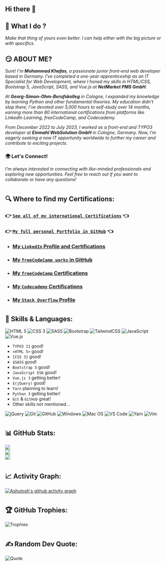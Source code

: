 ## Hi there 👋

## 🔭 What I do ? 
_Make that thing of yours even better. I can help either with the big picture or with specifics._

## 😏 ABOUT ME?
Sure!
_I'm **Mohammad Khafas**, a passionate junior front-end web developer based in Germany. I've completed a one-year apprenticeship as an IT Specialist for Web Development, where I honed my skills in HTML/CSS, Bootstrap 5, JavaScript, SASS, and Vue.js at **NetMarket PMS GmbH**._

_At **Georg-Simon-Ohm-Berufskolleg** in Cologne, I expanded my knowledge by learning Python and other fundamental theories. My education didn't stop there; I've devoted over 5,000 hours to self-study over 14 months, earning more than 80 international certifications from platforms like LinkedIn Learning, freeCodeCamp, and Codecademy._

_From December 2022 to July 2023, I worked as a front-end and TYPO3 developer at **Einmahl WebSolution GmbH** in Cologne, Germany. Now, I'm eagerly seeking a new IT opportunity worldwide to further my career and contribute to exciting projects._

### 🌍 Let's Connect!
_I'm always interested in connecting with like-minded professionals and exploring new opportunities. Feel free to reach out if you want to collaborate or have any questions!_

#

## 🔍 Where to find my Certifications:
### :point_right: [`See all of my international Certifications`](https://drive.google.com/drive/folders/1tbHHbTNVk8OOa4wS2PBXyobL39oylmtT) :point_left:
### :point_right: [`My full personal Portfolio in GitHub`](https://github.com/hoodaddeveloper/My-Personal-Portfolio) :point_left:
- ### [My `LinkedIn` Profile and Certifications](https://www.linkedin.com/in/hoodaddeveloper/details/certifications)
- ### [My `freeCodeCamp works` in GitHub](https://github.com/hoodaddeveloper/freeCodeCamp-Certification-Progress)
- ### [My `freeCodeCamp` Certifications](https://www.freecodecamp.org/hoodaddeveloper)
- ### [My `Codecademy` Certifications](https://www.codecademy.com/profiles/hoodaddeveloper)
- ### [My `Stack Overflow` Profile](https://stackoverflow.com/users/19003964/mohammad-khafas)

#

## 👯 Skills & Languages:
![HTML 5](https://img.shields.io/badge/HTML5-E34F26?style=for-the-badge&logo=html5&logoColor=white)
![CSS 3](https://img.shields.io/badge/CSS3-1572B6?style=for-the-badge&logo=css3&logoColor=white)
![SASS](https://img.shields.io/badge/Sass-CC6699?style=for-the-badge&logo=sass&logoColor=white)
![Bootstrap](https://img.shields.io/badge/Bootstrap-563D7C?style=for-the-badge&logo=bootstrap&logoColor=white)
![TailwindCSS](https://img.shields.io/badge/tailwindcss-%2338B2AC.svg?style=for-the-badge&logo=tailwind-css&logoColor=white)
![JavaScript](https://img.shields.io/badge/JavaScript-323330?style=for-the-badge&logo=javascript&logoColor=F7DF1E)
![Vue.js](https://img.shields.io/badge/Vue.js-35495E?style=for-the-badge&logo=vue.js&logoColor=4FC08D)

- `TYPO3 11` good!
- `<HTML 5>` good!
- `{CSS 3}` good!
- `$SASS` good!
- `Bootstrap 5` good!
- `JavaScript ES6` good!
- `Vue.js 3` getting better!
- `$(jQuery)` good!
- `Yarn` planning to learn!
- `Python 3` getting better!
- `Git` & `GitHub` great!
- Other skills not mentioned...

![jQuery](https://img.shields.io/badge/jQuery-0769AD?style=for-the-badge&logo=jquery&logoColor=white)
![Git](https://img.shields.io/badge/GIT-E44C30?style=for-the-badge&logo=git&logoColor=white)
![GitHub](https://img.shields.io/badge/GitHub-100000?style=for-the-badge&logo=github&logoColor=white)
![Windows](https://img.shields.io/badge/Windows-0078D6?style=for-the-badge&logo=windows&logoColor=white)
![Mac OS](https://img.shields.io/badge/mac%20os-000000?style=for-the-badge&logo=apple&logoColor=white)
![VS Code](https://img.shields.io/badge/VSCode-0078D4?style=for-the-badge&logo=visual%20studio%20code&logoColor=white)
![Yarn](https://img.shields.io/badge/Yarn-2C8EBB?style=for-the-badge&logo=yarn&logoColor=white)
![Vim](https://img.shields.io/badge/VIM-%2311AB00.svg?style=for-the-badge&logo=vim&logoColor=white)

#

## 📊 GitHub Stats:
![](https://github-readme-stats.vercel.app/api?username=hoodaddeveloper&theme=tokyonight&hide_border=false&include_all_commits=true&count_private=true)<br/>
![](https://github-readme-streak-stats.herokuapp.com/?user=hoodaddeveloper&theme=tokyonight&hide_border=false)<br/>
![](https://github-readme-stats.vercel.app/api/top-langs/?username=hoodaddeveloper&theme=tokyonight&hide_border=false&include_all_commits=true&count_private=true&layout=compact)

#

## 📈 Activity Graph:
[![Ashutosh's github activity graph](https://github-readme-activity-graph.cyclic.app/graph?username=hoodaddeveloper&theme=react-dark)](https://github.com/ashutosh00710/github-readme-activity-graph)

#

## 🏆 GitHub Trophies:
![Trophies](https://github-profile-trophy.vercel.app/?username=hoodaddeveloper&theme=tokyonight&no-frame=false&no-bg=false&margin-w=4)

#

## ✍️ Random Dev Quote:
![Quote](https://quotes-github-readme.vercel.app/api?type=horizontal&theme=tokyonight)
